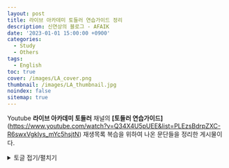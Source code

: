 ```yaml
---
layout: post
title: 라이브 아카데미 토들러 연습가이드 정리
description: 신연상의 블로그 - AFAIK
date: '2023-01-01 15:00:00 +0900'
categories:
  - Study
  - Others
tags:
  - English
toc: true
cover: /images/LA_cover.png
thumbnail: /images/LA_thumbnail.jpg
noindex: false
sitemap: true
---
```


Youtube **라이브 아카데미 토들러** 채널의 **[토들러 연습가이드]**(https://www.youtube.com/watch?v=Q34X4U5pUEE&list=PLEzsBdrpZXC-R6swxVgklys_mYc5hsjtN) 재생목록 복습을 위하여 나온 문단들을 정리한 게시물이다.

<!-- more -->

<details>
<summary>토글 접기/펼치기</summary>
<div markdown="1">

안녕

</div>
</details>

